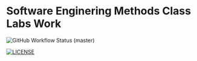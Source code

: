 <h1>Software Enginering Methods Class Labs Work</h1>

![GitHub Workflow Status (master)](https://img.shields.io/github/actions/workflow/status/CrispiestChicken/SftEngMethods/main.yml?branch=master)

[![LICENSE](https://img.shields.io/github/license/CrispiestChicken/SftEngMethods.svg?style=flat-square)](https://github.com/CrispiestChicken/SftEngMethods/blob/master/LICENSE)


